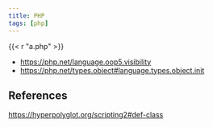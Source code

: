 ```yaml
---
title: PHP
tags: [php]
---
```


{{< r "a.php" >}}

- <https://php.net/language.oop5.visibility>
- <https://php.net/types.object#language.types.object.init>

## References

<https://hyperpolyglot.org/scripting2#def-class>
